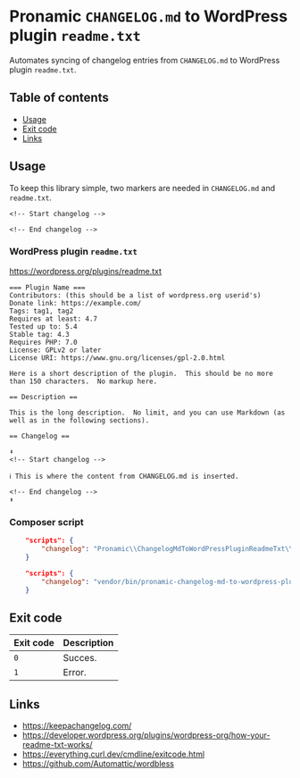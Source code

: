 # Pronamic `CHANGELOG.md` to WordPress plugin `readme.txt`

Automates syncing of changelog entries from `CHANGELOG.md` to WordPress plugin `readme.txt`.

## Table of contents

- [Usage](#usage)
- [Exit code](#exit-code)
- [Links](#links)

## Usage

To keep this library simple, two markers are needed in `CHANGELOG.md` and `readme.txt`.

```
<!-- Start changelog -->
```

```
<!-- End changelog -->
```

### WordPress plugin `readme.txt`

https://wordpress.org/plugins/readme.txt

```
=== Plugin Name ===
Contributors: (this should be a list of wordpress.org userid's)
Donate link: https://example.com/
Tags: tag1, tag2
Requires at least: 4.7
Tested up to: 5.4
Stable tag: 4.3
Requires PHP: 7.0
License: GPLv2 or later
License URI: https://www.gnu.org/licenses/gpl-2.0.html

Here is a short description of the plugin.  This should be no more than 150 characters.  No markup here.

== Description ==

This is the long description.  No limit, and you can use Markdown (as well as in the following sections).

== Changelog ==

⬇️
<!-- Start changelog -->

ℹ️ This is where the content from CHANGELOG.md is inserted.

<!-- End changelog -->
⬆️
```

### Composer script

```json
	"scripts": {
		"changelog": "Pronamic\\ChangelogMdToWordPressPluginReadmeTxt\\Synchronizer::run"
	}
```

```json
	"scripts": {
		"changelog": "vendor/bin/pronamic-changelog-md-to-wordpress-plugin-readme-txt"
	}
```

## Exit code

| Exit code | Description |
| --------- | ----------- |
| `0`       | Succes.     |
| `1`       | Error.      |

## Links

- https://keepachangelog.com/
- https://developer.wordpress.org/plugins/wordpress-org/how-your-readme-txt-works/
- https://everything.curl.dev/cmdline/exitcode.html
- https://github.com/Automattic/wordbless
